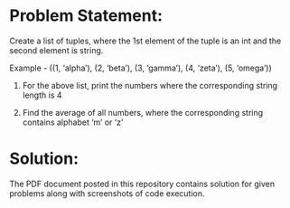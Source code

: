 # Problem Statement:

Create a list of tuples, where the 1st element of the tuple is an int and the second element is string.

Example - ((1, ‘alpha’), (2, ‘beta’), (3, ‘gamma’), (4, ‘zeta’), (5, ‘omega’))

1.	For the above list, print the numbers where the corresponding string length is 4

2.	Find the average of all numbers, where the corresponding string contains alphabet ‘m’ or ‘z’

# Solution:

The PDF document posted in this repository contains solution for given problems along with screenshots of code execution.
